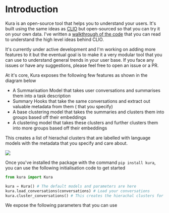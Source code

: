 # Introduction

Kura is an open-source tool that helps you to understand your users. It's built using the same ideas as [CLIO](https://www.anthropic.com/research/clio) but open-sourced so that you can try it on your own data. I've written a [walkthrough of the code](https://ivanleo.com/blog/understanding-user-conversations) that you can read to understand the high level ideas behind CLIO.

It's currently under active development and I'm working on adding more features to it but the eventual goal is to make it a very modular tool that you can use to understand general trends in your user base. If you face any issues or have any suggestions, please feel free to open an issue or a PR.

At it's core, Kura exposes the following few features as shown in the diagram below

- A Summarisation Model that takes user conversations and summarises them into a task description
- Summary Hooks that take the same conversations and extract out valuable metadata from them ( that you specify)
- A base clustering model that takes the summaries and clusters them into groups based off their embeddings
- A clustering model that takes these clusters and further clusters them into more groups based off their embeddings

This creates a list of hierachal clusters that are labelled with language models with the metadata that you specify and care about.

![](./kura.png)

Once you've installed the package with the command `pip install kura`, you can use the following initialisation code to get started

```python
from kura import Kura

kura = Kura() # The default models and parameters are here
kura.load_conversations(conversations) # Load your conversations
kura.cluster_conversations() # This creates the hierachal clusters for your specific usage
```

We expose the following parameters that you can use
